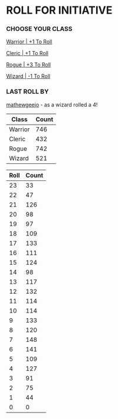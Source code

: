 # ROLL FOR INITIATIVE
### CHOOSE YOUR CLASS

[Warrior | +1 To Roll](https://github.com/benjaminsampica/benjaminsampica/issues/new?title=roll%7Cwarrior&body=Just+click+%27Create%27.)

[Cleric | +1 To Roll](https://github.com/benjaminsampica/benjaminsampica/issues/new?title=roll%7Ccleric&body=Just+click+%27Create%27.)

[Rogue | +3 To Roll](https://github.com/benjaminsampica/benjaminsampica/issues/new?title=roll%7Crogue&body=Just+click+%27Create%27.)

[Wizard | -1 To Roll](https://github.com/benjaminsampica/benjaminsampica/issues/new?title=roll%7Cwizard&body=Just+click+%27Create%27.)
### LAST ROLL BY
[mathewgeejo](https://www.github.com/mathewgeejo) - as a wizard rolled a 4!

|Class|Count|
|-|-|
|Warrior|746|
|Cleric|432|
|Rogue|742|
|Wizard|521|

|Roll|Count|
|-|-|
|23|33
|22|47
|21|126
|20|98
|19|97
|18|109
|17|133
|16|111
|15|124
|14|98
|13|117
|12|132
|11|114
|10|114
|9|133
|8|120
|7|148
|6|141
|5|109
|4|127
|3|91
|2|75
|1|44
|0|0
